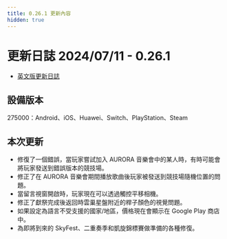 ```yaml
---
title: 0.26.1 更新內容
hidden: true
---
```

# 更新日誌 2024/07/11 - 0.26.1

- [英文版更新日誌](https://thatgamecompany.helpshift.com/hc/zh-hant/17-sky-children-of-the-light/faq/1335-hotfix---july-11-2024---0-26-1-275000-android-huawei-ios-playstation-steam-switch/)

## 設備版本

<div class="note note-success">
275000：Android、iOS、Huawei、Switch、PlayStation、Steam
</div>

## 本次更新

- 修復了一個錯誤，當玩家嘗試加入 AURORA 音樂會中的某人時，有時可能會將玩家發送到錯誤版本的競技場。
- 修正了在 AURORA 音樂會期間播放歌曲後玩家被發送到競技場隨機位置的問題。
- 當留言視窗開啟時，玩家現在可以透過觸控平移相機。
- 修正了獻祭完成後返回時雲巢星盤附近的桿子顏色的視覺問題。
- 如果設定為語言不受支援的國家/地區，價格現在會顯示在 Google Play 商店中。
- 為即將到來的 SkyFest、二重奏季和凱旋錦標賽做準備的各種修復。
